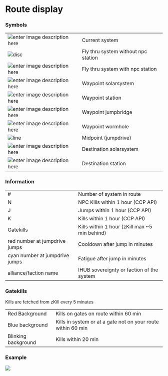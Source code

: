 # Route display

### Symbols
|  |  |
|--|--|
| ![enter image description here](https://raw.githubusercontent.com/Risingson/eedocs/master/docs/images/route/rou_start.png) | Current system|
|![disc](https://raw.githubusercontent.com/Risingson/eedocs/master/docs/images/route/rou_dot.png)|Fly thru system without npc station|
|![enter image description here](https://raw.githubusercontent.com/Risingson/eedocs/master/docs/images/route/rou_thru.png)|Fly thru system with npc station|
|![enter image description here](https://raw.githubusercontent.com/Risingson/eedocs/master/docs/images/route/rou_wp.png)|Waypoint solarsystem|
|![enter image description here](https://raw.githubusercontent.com/Risingson/eedocs/master/docs/images/route/rou_sta.png)|Waypoint station|
|![enter image description here](https://raw.githubusercontent.com/Risingson/eedocs/master/docs/images/route/rou_jb.png)|Waypoint jumpbridge|
|![enter image description here](https://raw.githubusercontent.com/Risingson/eedocs/master/docs/images/route/rou_wh.png)|Waypoint wormhole|
|![line](https://raw.githubusercontent.com/Risingson/eedocs/master/docs/images/route/rou_jmp.png)|Midpoint (jumpdrive)|
|![enter image description here](https://raw.githubusercontent.com/Risingson/eedocs/master/docs/images/route/rou_end.png)|Destination solarsystem|
|![enter image description here](https://raw.githubusercontent.com/Risingson/eedocs/master/docs/images/route/rou_end_sta.png)|Destination station|

### Information

|  |  |
|--|--|
| # | Number of system in route |
| N | NPC Kills within 1 hour (CCP API) |
| J | Jumps within 1 hour (CCP API) |
| K | Kills within 1 hour (CCP API) |
| Gatekills | Kills within 1 hour (zKill max ~5 min behind) |
| red number at jumpdrive jumps | Cooldown after jump in minutes |
| cyan number at jumpdrive jumps | Fatigue after jump in minutes |
| alliance/faction name | IHUB sovereignty or faction of the system |

### Gatekills
Kills are fetched from zKill every 5 minutes

|  |  |
|--|--|
| Red Background  | Kills on gates on route within 60 min |
| Blue background  | Kills in system or at a gate not on your route within 60 min |
| Blinking background  | Kills within 20 min |

### Example
<img src="https://raw.githubusercontent.com/Risingson/eedocs/master/docs/images/jmprou2.png">

<!--stackedit_data:
eyJoaXN0b3J5IjpbLTc1NDc0OTgwOF19
-->